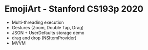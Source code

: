 # EmojiArt - Stanford CS193p 2020
- Multi-threading execution
- Gestures (Zoom, Double Tap, Drag)
- JSON + UserDefaults storage demo
- drag and drop (NSItemProvider)
- MVVM
